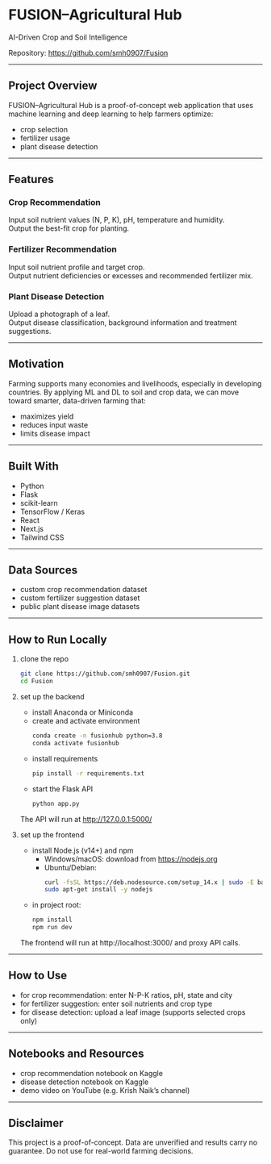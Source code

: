 # FUSION–Agricultural Hub

AI-Driven Crop and Soil Intelligence

Repository: https://github.com/smh0907/Fusion

-------

## Project Overview

FUSION–Agricultural Hub is a proof-of-concept web application that uses machine learning and deep learning to help farmers optimize:

- crop selection  
- fertilizer usage  
- plant disease detection  

-------

## Features

### Crop Recommendation

Input soil nutrient values (N, P, K), pH, temperature and humidity.  
Output the best-fit crop for planting.

### Fertilizer Recommendation

Input soil nutrient profile and target crop.  
Output nutrient deficiencies or excesses and recommended fertilizer mix.

### Plant Disease Detection

Upload a photograph of a leaf.  
Output disease classification, background information and treatment suggestions.

-------

## Motivation

Farming supports many economies and livelihoods, especially in developing countries. By applying ML and DL to soil and crop data, we can move toward smarter, data-driven farming that:

- maximizes yield  
- reduces input waste  
- limits disease impact  

-------

## Built With

- Python  
- Flask  
- scikit-learn  
- TensorFlow / Keras  
- React  
- Next.js  
- Tailwind CSS  

-------

## Data Sources

- custom crop recommendation dataset  
- custom fertilizer suggestion dataset  
- public plant disease image datasets  

-------

## How to Run Locally

1. clone the repo  
   ```bash
   git clone https://github.com/smh0907/Fusion.git
   cd Fusion
   ```

2. set up the backend  
   - install Anaconda or Miniconda  
   - create and activate environment  
     ```bash
     conda create -n fusionhub python=3.8
     conda activate fusionhub
     ```  
   - install requirements  
     ```bash
     pip install -r requirements.txt
     ```  
   - start the Flask API  
     ```bash
     python app.py
     ```  
   The API will run at http://127.0.0.1:5000/

3. set up the frontend  
   - install Node.js (v14+) and npm  
     - Windows/macOS: download from https://nodejs.org  
     - Ubuntu/Debian:
       ```bash
       curl -fsSL https://deb.nodesource.com/setup_14.x | sudo -E bash -
       sudo apt-get install -y nodejs
       ```  
   - in project root:
     ```bash
     npm install
     npm run dev
     ```  
   The frontend will run at http://localhost:3000/ and proxy API calls.

-------

## How to Use

- for crop recommendation: enter N-P-K ratios, pH, state and city  
- for fertilizer suggestion: enter soil nutrients and crop type  
- for disease detection: upload a leaf image (supports selected crops only)

-------

## Notebooks and Resources

- crop recommendation notebook on Kaggle  
- disease detection notebook on Kaggle  
- demo video on YouTube (e.g. Krish Naik’s channel)

-------

## Disclaimer

This project is a proof-of-concept. Data are unverified and results carry no guarantee. Do not use for real-world farming decisions.  

